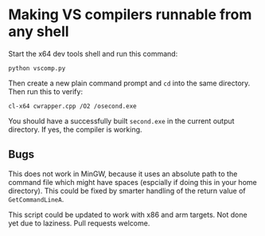 # Making VS compilers runnable from any shell

Start the x64 dev tools shell and run this command:

```
python vscomp.py
```

Then create a new plain command prompt and `cd` into the same
directory.  Then run this to verify:

```
cl-x64 cwrapper.cpp /O2 /osecond.exe
```

You should have a successfully built `second.exe` in the current
output directory. If yes, the compiler is working.

## Bugs

This does not work in MinGW, because it uses an absolute path to the
command file which might have spaces (espcially if doing this in your
home directory). This could be fixed by smarter handling of the return
value of `GetCommandLineA`.

This script could be updated to work with x86 and arm targets. Not
done yet due to laziness. Pull requests welcome.
